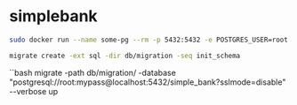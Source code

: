 # simplebank

```bash
sudo docker run --name some-pg --rm -p 5432:5432 -e POSTGRES_USER=root -e POSTGRES_PASSWORD=mypass postgres:13.0-alpine
```

```bash
migrate create -ext sql -dir db/migration -seq init_schema
```

``bash
migrate -path db/migration/ -database "postgresql://root:mypass@localhost:5432/simple_bank?sslmode=disable" --verbose up
```